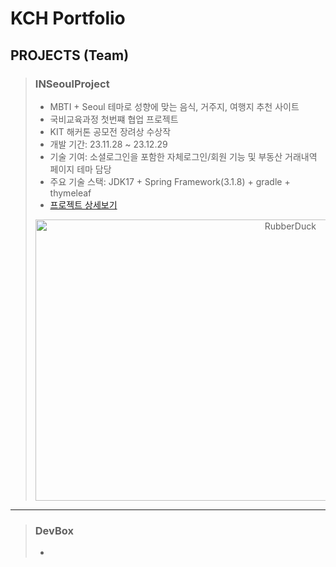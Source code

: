 # KCH Portfolio

## PROJECTS (Team)
> ### INSeoulProject
> * MBTI + Seoul 테마로 성향에 맞는 음식, 거주지, 여행지 추천 사이트
> * 국비교육과정 첫번쨰 협업 프로젝트
> * KIT 해커톤 공모전 장려상 수상작
> * 개발 기간: 23.11.28 ~ 23.12.29
> * 기술 기여: 소셜로그인을 포함한 자체로그인/회원 기능 및 부동산 거래내역 페이지 테마 담당
> * 주요 기술 스택: JDK17 + Spring Framework(3.1.8) + gradle + thymeleaf
> * [프로젝트 상세보기](https://github.com/Tomneng/INSeoulProject)
> 
> <div align="center">
> <img src="https://github.com/Tomneng/portfolio/assets/151795437/8c7e4eb6-2686-4d51-8127-143430330395" width="800px" height="450px" title="px(픽셀) 크기 설정" alt="RubberDuck"></img><br/>  
> </div>

***

> ### DevBox
> * 
